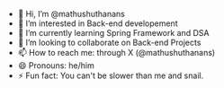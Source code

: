 - 👋 Hi, I’m @mathushuthanans
- 👀 I’m interested in Back-end developement
- 🌱 I’m currently learning Spring Framework and DSA
- 💞️ I’m looking to collaborate on Back-end Projects
- 📫 How to reach me: through X (@mathushuthanans)
- 😄 Pronouns: he/him
- ⚡ Fun fact: You can't be slower than me and snail.

<!---
mathushuthanans/mathushuthanans is a ✨ special ✨ repository because its `README.md` (this file) appears on your GitHub profile.
You can click the Preview link to take a look at your changes.
--->
